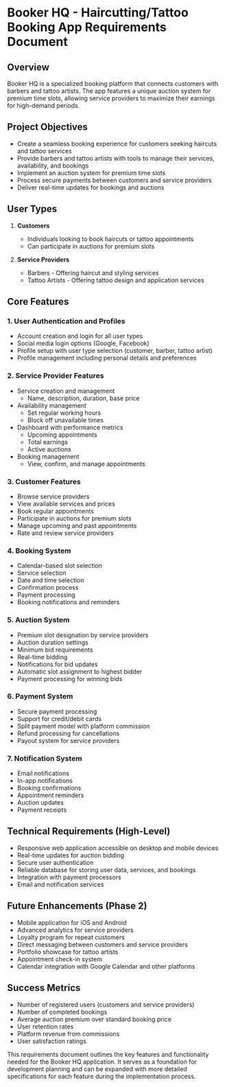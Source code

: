 # Booker HQ - Haircutting/Tattoo Booking App Requirements Document

## Overview
Booker HQ is a specialized booking platform that connects customers with barbers and tattoo artists. The app features a unique auction system for premium time slots, allowing service providers to maximize their earnings for high-demand periods.

## Project Objectives
- Create a seamless booking experience for customers seeking haircuts and tattoo services
- Provide barbers and tattoo artists with tools to manage their services, availability, and bookings
- Implement an auction system for premium time slots
- Process secure payments between customers and service providers
- Deliver real-time updates for bookings and auctions

## User Types
1. **Customers**
   - Individuals looking to book haircuts or tattoo appointments
   - Can participate in auctions for premium slots

2. **Service Providers**
   - Barbers - Offering haircut and styling services
   - Tattoo Artists - Offering tattoo design and application services

## Core Features

### 1. User Authentication and Profiles
- Account creation and login for all user types
- Social media login options (Google, Facebook)
- Profile setup with user type selection (customer, barber, tattoo artist)
- Profile management including personal details and preferences

### 2. Service Provider Features
- Service creation and management
   - Name, description, duration, base price
- Availability management
   - Set regular working hours
   - Block off unavailable times
- Dashboard with performance metrics
   - Upcoming appointments
   - Total earnings
   - Active auctions
- Booking management
   - View, confirm, and manage appointments

### 3. Customer Features
- Browse service providers
- View available services and prices
- Book regular appointments
- Participate in auctions for premium slots
- Manage upcoming and past appointments
- Rate and review service providers

### 4. Booking System
- Calendar-based slot selection
- Service selection
- Date and time selection
- Confirmation process
- Payment processing
- Booking notifications and reminders

### 5. Auction System
- Premium slot designation by service providers
- Auction duration settings
- Minimum bid requirements
- Real-time bidding
- Notifications for bid updates
- Automatic slot assignment to highest bidder
- Payment processing for winning bids

### 6. Payment System
- Secure payment processing
- Support for credit/debit cards
- Split payment model with platform commission
- Refund processing for cancellations
- Payout system for service providers

### 7. Notification System
- Email notifications
- In-app notifications
- Booking confirmations
- Appointment reminders
- Auction updates
- Payment receipts

## Technical Requirements (High-Level)
- Responsive web application accessible on desktop and mobile devices
- Real-time updates for auction bidding
- Secure user authentication
- Reliable database for storing user data, services, and bookings
- Integration with payment processors
- Email and notification services

## Future Enhancements (Phase 2)
- Mobile application for iOS and Android
- Advanced analytics for service providers
- Loyalty program for repeat customers
- Direct messaging between customers and service providers
- Portfolio showcase for tattoo artists
- Appointment check-in system
- Calendar integration with Google Calendar and other platforms

## Success Metrics
- Number of registered users (customers and service providers)
- Number of completed bookings
- Average auction premium over standard booking price
- User retention rates
- Platform revenue from commissions
- User satisfaction ratings

This requirements document outlines the key features and functionality needed for the Booker HQ application. It serves as a foundation for development planning and can be expanded with more detailed specifications for each feature during the implementation process.